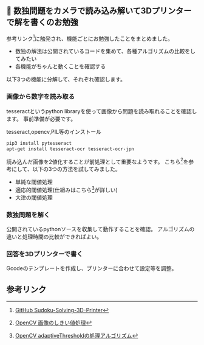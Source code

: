 ## :bookmark_tabs: 数独問題をカメラで読み込み解いて3Dプリンターで解を書くのお勉強

参考リンク[^1]に触発され、機能ごとにお勉強したことをまとめました。

- 数独の解法は公開されているコードを集めて、各種アルゴリズムの比較をしてみたい
- 各機能がちゃんと動くことを確認する

以下3つの機能に分解して、それぞれ確認します。
### 画像から数字を読み取る

tesseractというpython libraryを使って画像から問題を読み取れることを確認します。
事前準備が必要です。

tesseract,opencv,PIL等のインストール
```bash
pip3 install pytesseract
apt-get install tesseract-ocr tesseract-ocr-jpn
```

読み込んだ画像を2値化することが前処理として重要なようです。
こちら[^2]を参考にして、以下の3つの方法を試してみました。
- 単純な閾値処理
- 適応的閾値処理(仕組みはこちら[^3]が詳しい)
- 大津の閾値処理
### 数独問題を解く

公開されているpythonソースを収集して動作することを確認。
アルゴリズムの違いと処理時間の比較ができればよい。

### 回答を3Dプリンターで書く

Gcodeのテンプレートを作成し、プリンターに合わせて設定等を調整。

## 参考リンク

[^1]:[GitHub Sudoku-Solving-3D-Printer](https://github.com/bytesizedengineering/Sudoku-Solving-3D-Printer)

[^2]:[OpenCV 画像のしきい値処理](http://labs.eecs.tottori-u.ac.jp/sd/Member/oyamada/OpenCV/html/py_tutorials/py_imgproc/py_thresholding/py_thresholding.html#thresholding)

[^3]:[OpenCV adaptiveThresholdの処理アルゴリズム](https://imagingsolution.net/program/python/opencv-python/adaptivethreshold_algorithm/)